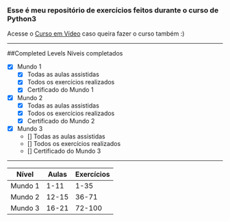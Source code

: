 ### Esse é meu repositório de exercícios feitos durante o curso de __Python3__

Acesse o [Curso em Vídeo](https://cursoemvideo.com) caso queira fazer o curso também :)

***
##Completed Levels
Níveis completados
- [x] Mundo 1
    - [X] Todas as aulas assistidas
    - [X] Todos os exercícios realizados
    - [x] Certificado do Mundo 1
- [X] Mundo 2
    - [X] Todas as aulas assistidas
    - [X] Todos os exercícios realizados
    - [X] Certificado do Mundo 2
- [X] Mundo 3
    - [] Todas as aulas assistidas
    - [] Todos os exercícios realizados
    - [] Certificado do Mundo 3
***
Nível | Aulas | Exercícios
---- | --- | ---
Mundo 1 | 1-11 | 1-35
Mundo 2 | 12-15 | 36-71
Mundo 3 | 16-21 | 72-100